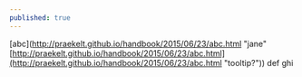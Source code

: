 ```yaml
---
published: true
---
```





[abc](http://praekelt.github.io/handbook/2015/06/23/abc.html "jane"[http://praekelt.github.io/handbook/2015/06/23/abc.html](http://praekelt.github.io/handbook/2015/06/23/abc.html "tooltip?"))
def
ghi
